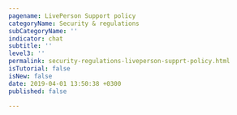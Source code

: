 ```yaml
---
pagename: LivePerson Support policy
categoryName: Security & regulations
subCategoryName: ''
indicator: chat
subtitle: ''
level3: ''
permalink: security-regulations-liveperson-supprt-policy.html
isTutorial: false
isNew: false
date: 2019-04-01 13:50:38 +0300
published: false

---
```

